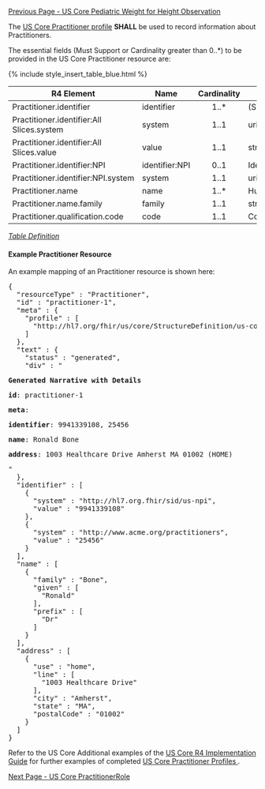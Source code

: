 <!-- USCorePractitioner.md {% comment %}
*****************************************************************************************
*                            WARNING: DO NOT EDIT THIS FILE                             *
*                                                                                       *
* This file is generated by SUSHI. Any edits you make to this file will be overwritten. *
*                                                                                       *
* To change the contents of this file, edit the original source file at:                *
* ig-data/input/pagecontent/USCorePractitioner.md                                       *
*****************************************************************************************
{% endcomment %} -->
[Previous Page - US Core Pediatric Weight for Height Observation](USCorePediatricWeightforHeightObservation.html)

The  [US Core Practitioner profile](http://hl7.org/fhir/us/core/StructureDefinition-us-core-practitioner.html)  **SHALL** be used to record information about Practitioners.

The essential fields (Must Support or Cardinality greater than 0..*) to be provided in the US Core Practitioner resource are:

{% include style_insert_table_blue.html %}

| R4 Element                                 | Name            | Cardinality | Type               |
|--------------------------------------------|-----------------|:-----------:|--------------------|
|  Practitioner.identifier                   |  identifier     |     1..*    | (Slice Definition) |
|  Practitioner.identifier:All Slices.system |  system         |     1..1    | uri                |
|  Practitioner.identifier:All Slices.value  |  value          |     1..1    | string             |
|  Practitioner.identifier:NPI               |  identifier:NPI |     0..1    | Identifier         |
|  Practitioner.identifier:NPI.system        |  system         |     1..1    | uri                |
|  Practitioner.name                         |  name           |     1..*    | HumanName          |
|  Practitioner.name.family                  |  family         |     1..1    | string             |
|  Practitioner.qualification.code           |  code           |     1..1    | CodeableConcept    |

<i>[Table Definition](index.html#mapping-adjudicated-claims-and-encounter-information-to-clinical-resources)</i>


#### Example Practitioner Resource

An example mapping of an Practitioner resource is shown here:

<pre>
{
  "resourceType" : "Practitioner",
  "id" : "practitioner-1",
  "meta" : {
    "profile" : [
      "http://hl7.org/fhir/us/core/StructureDefinition/us-core-practitioner"
    ]
  },
  "text" : {
    "status" : "generated",
    "div" : "<div xmlns=\"http://www.w3.org/1999/xhtml\"><p><b>Generated Narrative with Details</b></p><p><b>id</b>: practitioner-1</p><p><b>meta</b>: </p><p><b>identifier</b>: 9941339108, 25456</p><p><b>name</b>: Ronald Bone </p><p><b>address</b>: 1003 Healthcare Drive Amherst MA 01002 (HOME)</p></div>"
  },
  "identifier" : [
    {
      "system" : "http://hl7.org.fhir/sid/us-npi",
      "value" : "9941339108"
    },
    {
      "system" : "http://www.acme.org/practitioners",
      "value" : "25456"
    }
  ],
  "name" : [
    {
      "family" : "Bone",
      "given" : [
        "Ronald"
      ],
      "prefix" : [
        "Dr"
      ]
    }
  ],
  "address" : [
    {
      "use" : "home",
      "line" : [
        "1003 Healthcare Drive"
      ],
      "city" : "Amherst",
      "state" : "MA",
      "postalCode" : "01002"
    }
  ]
}
</pre>

Refer to the US Core Additional examples of the [US Core R4 Implementation Guide](http://hl7.org/fhir/us/core/index.html) for further examples of completed [US Core Practitioner Profiles ](http://hl7.org/fhir/us/core/StructureDefinition-us-core-practitioner.html).



[Next Page - US Core PractitionerRole](USCorePractitionerRole.html)
